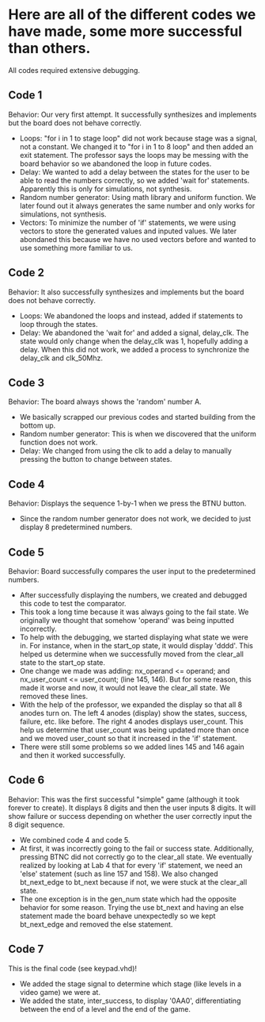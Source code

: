 # Here are all of the different codes we have made, some more successful than others.
All codes required extensive debugging.

## Code 1
Behavior: Our very first attempt. It successfully synthesizes and implements but the board does not behave correctly.
- Loops: "for i in 1 to stage loop" did not work because stage was a signal, not a constant. We changed it to "for i in 1 to 8 loop" and then added an exit statement. The professor says the loops may be messing with the board behavior so we abandoned the loop in future codes.
- Delay: We wanted to add a delay between the states for the user to be able to read the numbers correctly, so we added 'wait for' statements. Apparently this is only for simulations, not synthesis.
- Random number generator: Using math library and uniform function. We later found out it always generates the same number and only works for simulations, not synthesis.
- Vectors: To minimize the number of 'if' statements, we were using vectors to store the generated values and inputed values. We later abondaned this because we have no used vectors before and wanted to use something more familiar to us.

## Code 2
Behavior: It also successfully synthesizes and implements but the board does not behave correctly.
- Loops: We abandoned the loops and instead, added if statements to loop through the states.
- Delay: We abandoned the 'wait for' and added a signal, delay_clk. The state would only change when the delay_clk was 1, hopefully adding a delay. When this did not work, we added a process to synchronize the delay_clk and clk_50Mhz.

## Code 3
Behavior: The board always shows the 'random' number A.
- We basically scrapped our previous codes and started building from the bottom up.
- Random number generator: This is when we discovered that the uniform function does not work.
- Delay: We changed from using the clk to add a delay to manually pressing the button to change between states.

## Code 4
Behavior: Displays the sequence 1-by-1 when we press the BTNU button.
- Since the random number generator does not work, we decided to just display 8 predetermined numbers.

## Code 5
Behavior: Board successfully compares the user input to the predetermined numbers.
- After successfully displaying the numbers, we created and debugged this code to test the comparator.
- This took a long time because it was always going to the fail state. We originally we thought that somehow 'operand' was being inputted incorrectly.
- To help with the debugging, we started displaying what state we were in. For instance, when in the start_op state, it would display 'dddd'. This helped us determine when we successfully moved from the clear_all state to the start_op state. 
- One change we made was adding: nx_operand <= operand; and nx_user_count <= user_count; (line 145, 146). But for some reason, this made it worse and now, it would not leave the clear_all state. We removed these lines.
- With the help of the professor, we expanded the display so that all 8 anodes turn on. The left 4 anodes (display) show the states, success, failure, etc. like before. The right 4 anodes displays user_count. This help us determine that user_count was being updated more than once and we moved user_count so that it increased in the 'if' statement.
- There were still some problems so we added lines 145 and 146 again and then it worked successfully.

## Code 6
Behavior: This was the first successful "simple" game (although it took forever to create). It displays 8 digits and then the user inputs 8 digits. It will show failure or success depending on whether the user correctly input the 8 digit sequence.
- We combined code 4 and code 5.
- At first, it was incorrectly going to the fail or success state. Additionally, pressing BTNC did not correctly go to the clear_all state. We eventually realized by looking at Lab 4 that for every 'if' statement, we need an 'else' statement (such as line 157 and 158). We also changed bt_next_edge to bt_next because if not, we were stuck at the clear_all state.
- The one exception is in the gen_num state which had the opposite behavior for some reason. Trying the use bt_next and having an else statement made the board behave unexpectedly so we kept bt_next_edge and removed the else statement.

 ## Code 7
 This is the final code (see keypad.vhd)!
 - We added the stage signal to determine which stage (like levels in a video game) we were at.
 - We added the state, inter_success, to display '0AA0', differentiating between the end of a level and the end of the game.
